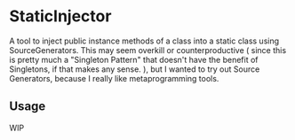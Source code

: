 ﻿# StaticInjector

A tool to inject public instance methods of a class into a static class using SourceGenerators. This may seem overkill or counterproductive ( since this is pretty much a "Singleton Pattern" that doesn't have the benefit of Singletons, if that makes any sense. ), but I wanted to try out Source Generators, because I really like metaprogramming tools.

## Usage

WIP
